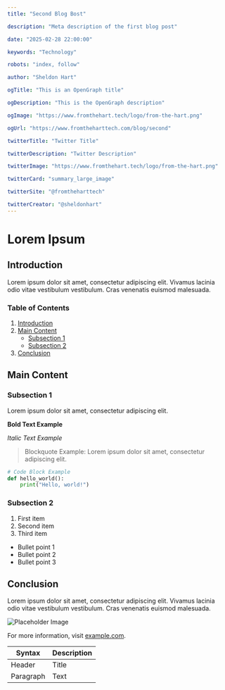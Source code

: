 ```yaml
---
title: "Second Blog Bost"

description: "Meta description of the first blog post"

date: "2025-02-28 22:00:00"

keywords: "Technology"

robots: "index, follow"

author: "Sheldon Hart"

ogTitle: "This is an OpenGraph title"

ogDescription: "This is the OpenGraph description"

ogImage: "https://www.fromthehart.tech/logo/from-the-hart.png"

ogUrl: "https://www.fromtheharttech.com/blog/second"

twitterTitle: "Twitter Title"

twitterDescription: "Twitter Description"

twitterImage: "https://www.fromthehart.tech/logo/from-the-hart.png"

twitterCard: "summary_large_image"

twitterSite: "@fromtheharttech"

twitterCreator: "@sheldonhart"
---
```


# Lorem Ipsum

## Introduction

Lorem ipsum dolor sit amet, consectetur adipiscing elit. Vivamus lacinia odio vitae vestibulum vestibulum. Cras venenatis euismod malesuada.

### Table of Contents

1. [Introduction](#introduction)
2. [Main Content](#main-content)
   - [Subsection 1](#subsection-1)
   - [Subsection 2](#subsection-2)
3. [Conclusion](#conclusion)

## Main Content

### Subsection 1

Lorem ipsum dolor sit amet, consectetur adipiscing elit.

**Bold Text Example**

_Italic Text Example_

> Blockquote Example: Lorem ipsum dolor sit amet, consectetur adipiscing elit.

```python
# Code Block Example
def hello_world():
    print("Hello, world!")
```

### Subsection 2

1. First item
2. Second item
3. Third item

- Bullet point 1
- Bullet point 2
- Bullet point 3

## Conclusion

Lorem ipsum dolor sit amet, consectetur adipiscing elit. Vivamus lacinia odio vitae vestibulum vestibulum. Cras venenatis euismod malesuada.

![Placeholder Image](https://via.placeholder.com/150)

For more information, visit [example.com](https://www.example.com).

| Syntax    | Description |
| --------- | ----------- |
| Header    | Title       |
| Paragraph | Text        |
